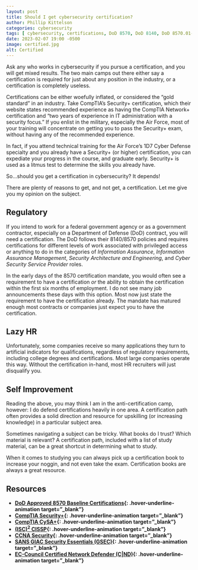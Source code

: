 ```yaml
---
layout: post
title: Should I get cybersecurity certification?
author: Phillip Kittelson
categories: cybersecurity
tags: [ cybersecurity, certifications, DoD 8570, DoD 8140, DoD 8570.01-m, CompTIA, (ISC)2, EC-Council, network defender, CCNA ]
date: 2023-02-07 19:00 -0500
image: certified.jpg
alt: Certified
---
```

Ask any who works in cybersecurity if you pursue a certification, and you will get mixed results. The two main camps out there either say a certification is required for just about any position in the industry, or a certification is completely useless.

Certifications can be either woefully inflated, or considered the “gold standard” in an industry. Take CompTIA’s Security+ certification, which their website states recommended experience as having the CompTIA Network+ certification and “two years of experience in IT administration with a security focus.” If you enlist in the military, especially the Air Force, most of your training will concentrate on getting you to pass the Security+ exam, without having any of the recommended experience.

In fact, if you attend technical training for the Air Force’s 1D7 Cyber Defense specialty and you already have a Security+ (or higher) certification, you can expediate your progress in the course, and graduate early. Security+ is used as a litmus test to determine the skills you already have.

So…should you get a certification in cybersecurity? It depends!

There are plenty of reasons to get, and not get, a certification. Let me give you my opinion on the subject.

## Regulatory
If you intend to work for a federal government agency or as a government contractor, especially on a Department of Defense (DoD) contract, you will need a certification. The DoD follows their 8140/8570 policies and requires certifications for different levels of work associated with privileged access or anything to do in the categories of _Information Assurance_, _Information Assurance Management_, _Security Architecture and Engineering_, and _Cyber Security Service Provider_ roles.

In the early days of the 8570 certification mandate, you would often see a requirement to have a certification _or_ the ability to obtain the certification within the first six months of employment. I do not see many job announcements these days with this option. Most now just state the requirement to have the certification already. The mandate has matured enough most contracts or companies just expect you to have the certification.

## Lazy HR

Unfortunately, some companies receive so many applications they turn to artificial indicators for qualifications, regardless of regulatory requirements, including college degrees and certifications. Most large companies operate this way. Without the certification in-hand, most HR recruiters will just disqualify you.

## Self Improvement

Reading the above, you may think I am in the anti-certification camp, however: I do defend certifications heavily in one area. A certification path often provides a solid direction and resource for upskilling (or increasing knowledge) in a particular subject area.

Sometimes navigating a subject can be tricky. What books do I trust? Which material is relevant? A certification path, included with a list of study material, can be a great shortcut in determining what to study.

When it comes to studying you can always pick up a certification book to increase your noggin, and not even take the exam. Certification books are always a great resource.

## Resources

- **[DoD Approved 8570 Baseline Certifications](https://public.cyber.mil/cw/cwmp/dod-approved-8570-baseline-certifications/){: .hover-underline-animation target=”_blank”}**
- **[CompTIA Security+](https://www.comptia.org/certifications/security){: .hover-underline-animation target=”_blank”}**
- **[CompTIA CySA+](https://www.comptia.org/certifications/security){: .hover-underline-animation target=”_blank”}**
- **[(ISC)<sup>2</sup> CISSP](https://www.isc2.org/Certifications/CISSP){: .hover-underline-animation target=”_blank”}**
- **[CCNA Security](https://www.cisco.com/c/en/us/training-events/training-certifications/certifications/associate/ccna.html){: .hover-underline-animation target=”_blank”}**
- **[SANS GIAC Security Essentials (GSEC)](https://www.giac.org/certifications/security-essentials-gsec/){: .hover-underline-animation target=”_blank”}**
- **[EC-Council Certified Network Defender (C|ND)](https://www.eccouncil.org/programs/certified-network-security-course/){: .hover-underline-animation target=”_blank”}**